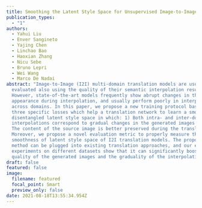 ```yaml
---
title: Smoothing the Latent Style Space for Unsupervised Image-to-Image Translation
publication_types:
  - "1"
authors:
  - Yahui Liu
  - Enver Sangineto
  - Yajing Chen
  - Linchao Bao
  - Haoxian Zhang
  - Nicu Sebe
  - Bruno Lepri
  - Wei Wang
  - Marco De Nadai
abstract: "Image-to-Image (I2I) multi-domain translation models are usually
  evaluated also using the quality of their semantic interpolation results.
  However, state-of-the-art models frequently show abrupt changes in the image
  appearance during interpolation, and usually perform poorly in interpolations
  across domains. In this paper, we propose a new training protocol based on
  three specific losses which help a translation network to learn a smooth and
  disentangled latent style space in which: 1) Both intra- and inter-domain
  interpolations correspond to gradual changes in the generated images and 2)
  The content of the source image is better preserved during the translation.
  Moreover, we propose a novel evaluation metric to properly measure the
  smoothness of latent style space of I2I translation models. The proposed
  method can be plugged into existing translation approaches, and our extensive
  experiments on different datasets show that it can significantly boost the
  quality of the generated images and the graduality of the interpolations. "
draft: false
featured: false
image:
  filename: featured
  focal_point: Smart
  preview_only: false
date: 2021-08-18T13:55:34.954Z
---
```

